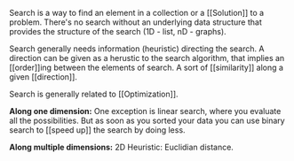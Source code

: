 Search is a way to find an element in a collection or a [[Solution]] to a problem.
There's no search without an underlying data structure that provides the structure of the search (1D - list, nD - graphs).

Search generally needs information (heuristic) directing the search. 
A direction can be given as a herustic to the search algorithm, that implies an [[order]]ing between the elements of search. A sort of [[similarity]] along a given [[direction]].

Search is generally related to [[Optimization]].

**Along one dimension:**
One exception is linear search, where you evaluate all the possibilities. But as soon as you sorted your data you can use binary search to [[speed up]] the search by doing less.

**Along multiple dimensions:**
2D Heuristic: Euclidian distance.